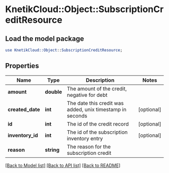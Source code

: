 # KnetikCloud::Object::SubscriptionCreditResource

## Load the model package
```perl
use KnetikCloud::Object::SubscriptionCreditResource;
```

## Properties
Name | Type | Description | Notes
------------ | ------------- | ------------- | -------------
**amount** | **double** | The amount of the credit, negative for debt | 
**created_date** | **int** | The date this credit was added, unix timestamp in seconds | [optional] 
**id** | **int** | The id of the credit record | [optional] 
**inventory_id** | **int** | The id of the subscription inventory entry | [optional] 
**reason** | **string** | The reason for the subscription credit | 

[[Back to Model list]](../README.md#documentation-for-models) [[Back to API list]](../README.md#documentation-for-api-endpoints) [[Back to README]](../README.md)


